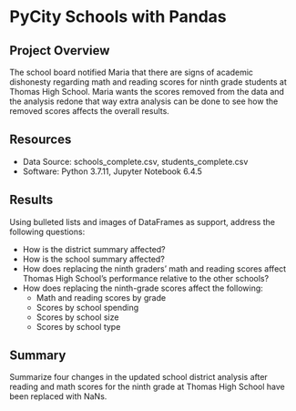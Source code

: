 # PyCity Schools with Pandas

## Project Overview

The school board notified Maria that there are signs of academic dishonesty regarding math and reading scores for ninth grade students at Thomas High School. Maria wants the scores removed from the data and the analysis redone that way extra analysis can be done to see how the removed scores affects the overall results.

## Resources

- Data Source: schools_complete.csv, students_complete.csv
- Software: Python 3.7.11, Jupyter Notebook 6.4.5

## Results

Using bulleted lists and images of DataFrames as support, address the following questions:
  - How is the district summary affected?
  - How is the school summary affected?
  - How does replacing the ninth graders’ math and reading scores affect Thomas High School’s performance relative to the other schools?
  - How does replacing the ninth-grade scores affect the following:
    - Math and reading scores by grade
    - Scores by school spending
    - Scores by school size
    - Scores by school type

## Summary

Summarize four changes in the updated school district analysis after reading and math scores for the ninth grade at Thomas High School have been replaced with NaNs.
